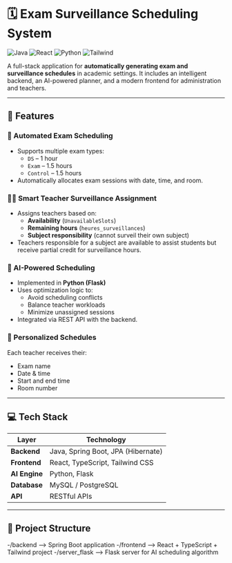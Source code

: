 # 🗓️ Exam Surveillance Scheduling System

![Java](https://img.shields.io/badge/Backend-Java%20%2B%20Spring%20Boot-blue)
![React](https://img.shields.io/badge/Frontend-React%20%2B%20TypeScript-%2361DAFB)
![Python](https://img.shields.io/badge/AI%20Algorithm-Python%20%2B%20Flask-yellow)
![Tailwind](https://img.shields.io/badge/UI-Tailwind%20CSS-38bdf8)

A full-stack application for **automatically generating exam and surveillance schedules** in academic settings. It includes an intelligent backend, an AI-powered planner, and a modern frontend for administration and teachers.

---

## 🚀 Features

### 📅 Automated Exam Scheduling
- Supports multiple exam types:
  - `DS` – 1 hour
  - `Exam` – 1.5 hours
  - `Control` – 1.5 hours
- Automatically allocates exam sessions with date, time, and room.

### 👨‍🏫 Smart Teacher Surveillance Assignment
- Assigns teachers based on:
  - **Availability** (`UnavailableSlots`)
  - **Remaining hours** (`heures_surveillances`)
  - **Subject responsibility** (cannot surveil their own subject)
- Teachers responsible for a subject are available to assist students but receive partial credit for surveillance hours.

### 🤖 AI-Powered Scheduling
- Implemented in **Python (Flask)**
- Uses optimization logic to:
  - Avoid scheduling conflicts
  - Balance teacher workloads
  - Minimize unassigned sessions
- Integrated via REST API with the backend.

### 📩 Personalized Schedules
Each teacher receives their:
- Exam name
- Date & time
- Start and end time
- Room number

---

## 💻 Tech Stack

| Layer         | Technology                            |
|---------------|----------------------------------------|
| **Backend**   | Java, Spring Boot, JPA (Hibernate)     |
| **Frontend**  | React, TypeScript, Tailwind CSS        |
| **AI Engine** | Python, Flask                          |
| **Database**  | MySQL / PostgreSQL                     |
| **API**       | RESTful APIs                           |


---

## 📂 Project Structure
-/backend --> Spring Boot application
-/frontend --> React + TypeScript + Tailwind project
-/server_flask --> Flask server for AI scheduling algorithm

